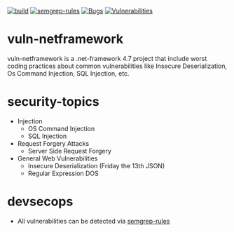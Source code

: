 [![build](https://github.com/ahmetak4n/vuln-netframework/actions/workflows/build.yml/badge.svg)](https://github.com/ahmetak4n/vuln-netframework/actions/workflows/build.yml) [![semgrep-rules](https://github.com/ahmetak4n/vuln-netframework/actions/workflows/semgrep-rules.yml/badge.svg)](https://github.com/ahmetak4n/vuln-netframework/actions/workflows/semgrep-rules.yml) [![Bugs](https://sonarcloud.io/api/project_badges/measure?project=ahmetak4n_vuln-netframework&metric=bugs)](https://sonarcloud.io/dashboard?id=ahmetak4n_vuln-netframework) [![Vulnerabilities](https://sonarcloud.io/api/project_badges/measure?project=ahmetak4n_vuln-netframework&metric=vulnerabilities)](https://sonarcloud.io/dashboard?id=ahmetak4n_vuln-netframework)

# vuln-netframework
vuln-netframework is a .net-framework 4.7 project that include worst coding practices about common vulnerabilities like Insecure Deserialization, Os Command Injection, SQL Injection, etc.

# security-topics
- Injection
  - OS Command Injection
  - SQL Injection
- Request Forgery Attacks
  - Server Side Request Forgery
- General Web Vulnerabilities
  - Insecure Deserialization (Friday the 13th JSON)
  - Regular Expression DOS

# devsecops
- All vulnerabilities can be detected via [semgrep-rules](https://github.com/returntocorp/semgrep-rules)
